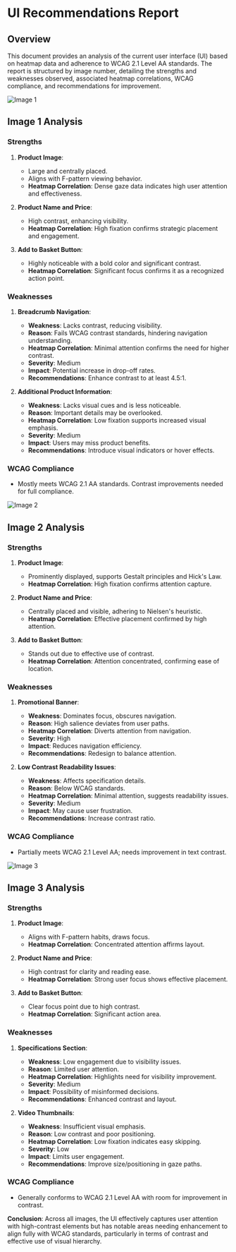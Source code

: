# UI Recommendations Report

## Overview

This document provides an analysis of the current user interface (UI) based on heatmap data and adherence to WCAG 2.1 Level AA standards. The report is structured by image number, detailing the strengths and weaknesses observed, associated heatmap correlations, WCAG compliance, and recommendations for improvement.

![Image 1](heatmaps/heatmap_20250319220735.png)

## Image 1 Analysis

### Strengths

1. **Product Image**:
   - Large and centrally placed.
   - Aligns with F-pattern viewing behavior.
   - **Heatmap Correlation**: Dense gaze data indicates high user attention and effectiveness.

2. **Product Name and Price**:
   - High contrast, enhancing visibility.
   - **Heatmap Correlation**: High fixation confirms strategic placement and engagement.

3. **Add to Basket Button**:
   - Highly noticeable with a bold color and significant contrast.
   - **Heatmap Correlation**: Significant focus confirms it as a recognized action point.

### Weaknesses

1. **Breadcrumb Navigation**:
   - **Weakness**: Lacks contrast, reducing visibility.
   - **Reason**: Fails WCAG contrast standards, hindering navigation understanding.
   - **Heatmap Correlation**: Minimal attention confirms the need for higher contrast.
   - **Severity**: Medium
   - **Impact**: Potential increase in drop-off rates.
   - **Recommendations**: Enhance contrast to at least 4.5:1.

2. **Additional Product Information**:
   - **Weakness**: Lacks visual cues and is less noticeable.
   - **Reason**: Important details may be overlooked.
   - **Heatmap Correlation**: Low fixation supports increased visual emphasis.
   - **Severity**: Medium
   - **Impact**: Users may miss product benefits.
   - **Recommendations**: Introduce visual indicators or hover effects.

### WCAG Compliance
- Mostly meets WCAG 2.1 AA standards. Contrast improvements needed for full compliance.

![Image 2](heatmaps/heatmap_20250319221027.png)

## Image 2 Analysis

### Strengths

1. **Product Image**:
   - Prominently displayed, supports Gestalt principles and Hick's Law.
   - **Heatmap Correlation**: High fixation confirms attention capture.

2. **Product Name and Price**:
   - Centrally placed and visible, adhering to Nielsen's heuristic.
   - **Heatmap Correlation**: Effective placement confirmed by high attention.

3. **Add to Basket Button**:
   - Stands out due to effective use of contrast.
   - **Heatmap Correlation**: Attention concentrated, confirming ease of location.

### Weaknesses

1. **Promotional Banner**:
   - **Weakness**: Dominates focus, obscures navigation.
   - **Reason**: High salience deviates from user paths.
   - **Heatmap Correlation**: Diverts attention from navigation.
   - **Severity**: High
   - **Impact**: Reduces navigation efficiency.
   - **Recommendations**: Redesign to balance attention.

2. **Low Contrast Readability Issues**:
   - **Weakness**: Affects specification details.
   - **Reason**: Below WCAG standards.
   - **Heatmap Correlation**: Minimal attention, suggests readability issues.
   - **Severity**: Medium
   - **Impact**: May cause user frustration.
   - **Recommendations**: Increase contrast ratio.

### WCAG Compliance
- Partially meets WCAG 2.1 Level AA; needs improvement in text contrast.

![Image 3](heatmaps/heatmap_20250319221252.png)

## Image 3 Analysis

### Strengths

1. **Product Image**:
   - Aligns with F-pattern habits, draws focus.
   - **Heatmap Correlation**: Concentrated attention affirms layout.

2. **Product Name and Price**:
   - High contrast for clarity and reading ease.
   - **Heatmap Correlation**: Strong user focus shows effective placement.

3. **Add to Basket Button**:
   - Clear focus point due to high contrast.
   - **Heatmap Correlation**: Significant action area.

### Weaknesses

1. **Specifications Section**:
   - **Weakness**: Low engagement due to visibility issues.
   - **Reason**: Limited user attention.
   - **Heatmap Correlation**: Highlights need for visibility improvement.
   - **Severity**: Medium
   - **Impact**: Possibility of misinformed decisions.
   - **Recommendations**: Enhanced contrast and layout.

2. **Video Thumbnails**:
   - **Weakness**: Insufficient visual emphasis.
   - **Reason**: Low contrast and poor positioning.
   - **Heatmap Correlation**: Low fixation indicates easy skipping.
   - **Severity**: Low
   - **Impact**: Limits user engagement.
   - **Recommendations**: Improve size/positioning in gaze paths.

### WCAG Compliance
- Generally conforms to WCAG 2.1 Level AA with room for improvement in contrast.

**Conclusion**: Across all images, the UI effectively captures user attention with high-contrast elements but has notable areas needing enhancement to align fully with WCAG standards, particularly in terms of contrast and effective use of visual hierarchy.

